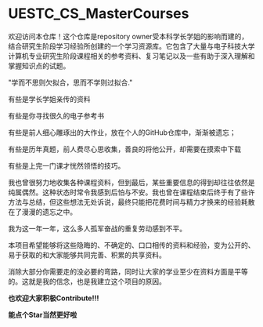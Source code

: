 # UESTC_CS_MasterCourses

欢迎访问本仓库！这个仓库是repository owner受本科学长学姐的影响而建的，结合研究生阶段学习经验所创建的一个学习资源库。它包含了大量与电子科技大学计算机专业研究生阶段课程相关的参考资料、复习笔记以及一些有助于深入理解和掌握知识点的试题。

"学而不思则欠拟合，思而不学则过拟合."

有些是学长学姐亲传的资料

有些是你寻找很久的电子参考书

有些是前人细心雕琢出的大作业，放在个人的GitHub仓库中，渐渐被遗忘；

有些是历年真题，前人费尽心思收集，善良的将他公开，却需要在摸索中下载

有些是上完一门课才恍然领悟的技巧。

我也曾很努力地收集各种课程资料，但到最后，某些重要信息的得到却往往依然是纯属偶然。这种状态时常令我感到后怕与不安。我也曾在课程结束后终于有了些许方法与总结，但这些想法无处诉说，最终只能把花费时间与精力才换来的经验耗散在了漫漫的遗忘之中。

我为这一年一年，这么多人孤军奋战的重复劳动感到不平。

本项目希望能够将这些隐晦的、不确定的、口口相传的资料和经验，变为公开的、易于获取的和大家能够共同完善、积累的共享资料。

消除大部分你需要走的没必要的弯路，同时让大家的学业至少在资料方面是平等的。这就是我的信念，也是我建立这个项目的原因。

**也欢迎大家积极Contribute!!!**

**能点个Star当然更好啦**
